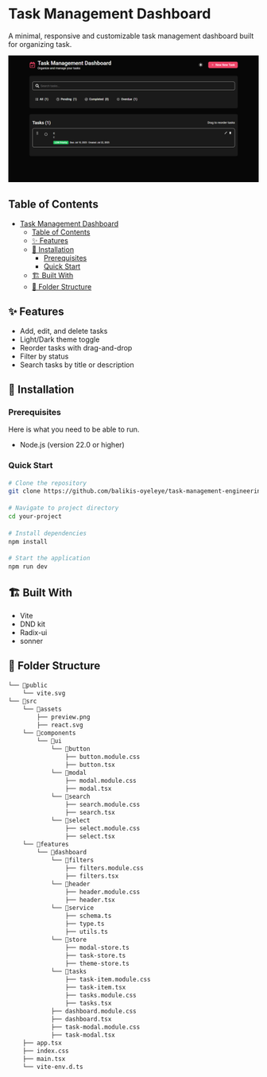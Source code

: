 # Task Management Dashboard

A minimal, responsive and customizable task management dashboard built for organizing task.

![Image preview](./src/assets/preview.png)

## Table of Contents

- [Task Management Dashboard](#task-management-dashboard)
  - [Table of Contents](#table-of-contents)
  - [✨ Features](#-features)
  - [🚀 Installation](#-installation)
    - [Prerequisites](#prerequisites)
    - [Quick Start](#quick-start)
  - [🏗️ Built With](#️-built-with)
  - [📁 Folder Structure](#-folder-structure)

## ✨ Features

- Add, edit, and delete tasks
- Light/Dark theme toggle
- Reorder tasks with drag-and-drop
- Filter by status
- Search tasks by title or description

## 🚀 Installation

### Prerequisites

Here is what you need to be able to run.

- Node.js (version 22.0 or higher)

### Quick Start

```bash
# Clone the repository
git clone https://github.com/balikis-oyeleye/task-management-engineering-evaluation.git

# Navigate to project directory
cd your-project

# Install dependencies
npm install

# Start the application
npm run dev
```

## 🏗️ Built With

* Vite
* DND kit
* Radix-ui
* sonner

## 📁 Folder Structure
```
└── 📁public
    └── vite.svg
└── 📁src
    └── 📁assets
        ├── preview.png
        ├── react.svg
    └── 📁components
        └── 📁ui
            └── 📁button
                ├── button.module.css
                ├── button.tsx
            └── 📁modal
                ├── modal.module.css
                ├── modal.tsx
            └── 📁search
                ├── search.module.css
                ├── search.tsx
            └── 📁select
                ├── select.module.css
                ├── select.tsx
    └── 📁features
        └── 📁dashboard
            └── 📁filters
                ├── filters.module.css
                ├── filters.tsx
            └── 📁header
                ├── header.module.css
                ├── header.tsx
            └── 📁service
                ├── schema.ts
                ├── type.ts
                ├── utils.ts
            └── 📁store
                ├── modal-store.ts
                ├── task-store.ts
                ├── theme-store.ts
            └── 📁tasks
                ├── task-item.module.css
                ├── task-item.tsx
                ├── tasks.module.css
                ├── tasks.tsx
            ├── dashboard.module.css
            ├── dashboard.tsx
            ├── task-modal.module.css
            ├── task-modal.tsx
    ├── app.tsx
    ├── index.css
    ├── main.tsx
    └── vite-env.d.ts
```

